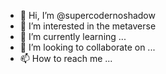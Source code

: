 - 👋 Hi, I’m @supercodernoshadow
- 👀 I’m interested in the metaverse
- 🌱 I’m currently learning ...
- 💞️ I’m looking to collaborate on ...
- 📫 How to reach me ...

<!---
supercodernoshadow/supercodernoshadow is a ✨ special ✨ repository because its `README.md` (this file) appears on your GitHub profile.
You can click the Preview link to take a look at your changes.
--->
